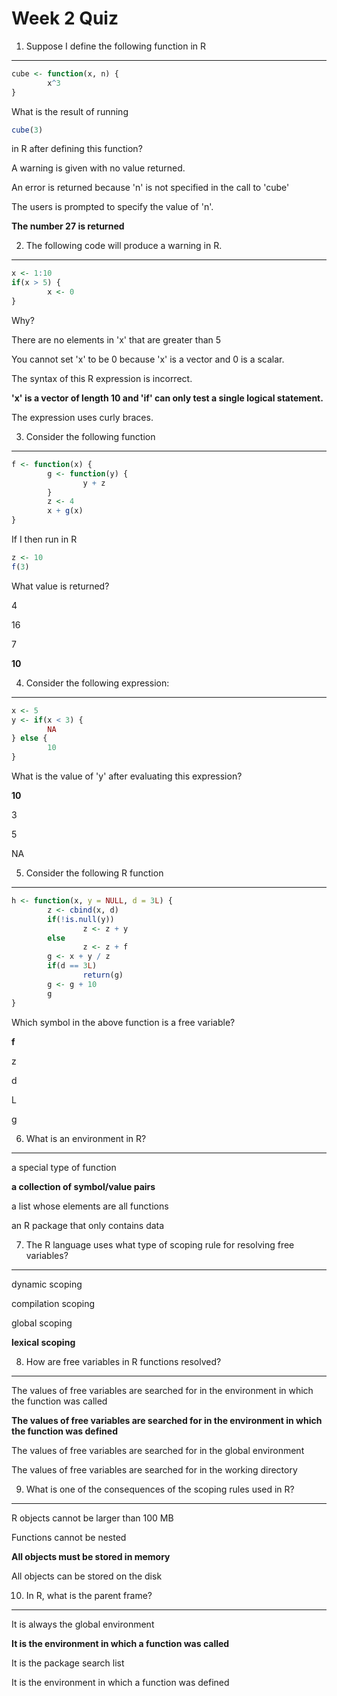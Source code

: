 Week 2 Quiz
======================


1. Suppose I define the following function in R
--------------------

```r
cube <- function(x, n) {
        x^3
}
```
What is the result of running
```r
cube(3)
```
in R after defining this function?

A warning is given with no value returned.

An error is returned because 'n' is not specified in the call to 'cube'

The users is prompted to specify the value of 'n'.

**The number 27 is returned**


2. The following code will produce a warning in R.
-----------

```r
x <- 1:10
if(x > 5) {
        x <- 0
}
```
Why?

There are no elements in 'x' that are greater than 5

You cannot set 'x' to be 0 because 'x' is a vector and 0 is a scalar.

The syntax of this R expression is incorrect.

**'x' is a vector of length 10 and 'if' can only test a single logical statement.**

The expression uses curly braces.


3. Consider the following function
-----------

```r
f <- function(x) {
        g <- function(y) {
                y + z
        }
        z <- 4
        x + g(x)
}
```
If I then run in R



```r
z <- 10
f(3)
```
What value is returned?

4

16

7

**10**

4. Consider the following expression:
-----------

```r
x <- 5
y <- if(x < 3) {
        NA
} else {
        10
}
```
What is the value of 'y' after evaluating this expression?

**10**

3

5

NA

5. Consider the following R function
-----------

```r
h <- function(x, y = NULL, d = 3L) {
        z <- cbind(x, d)
        if(!is.null(y))
                z <- z + y
        else
                z <- z + f
        g <- x + y / z
        if(d == 3L)
                return(g)
        g <- g + 10
        g
}
```

Which symbol in the above function is a free variable?

**f**

z

d

L

g

6.  What is an environment in R?
-----------

a special type of function

**a collection of symbol/value pairs**

a list whose elements are all functions

an R package that only contains data

7. The R language uses what type of scoping rule for resolving free variables?
-----------

dynamic scoping

compilation scoping

global scoping

**lexical scoping**


8. How are free variables in R functions resolved?
-----------
The values of free variables are searched for in the environment in which the function was called

**The values of free variables are searched for in the environment in which the function was defined**

The values of free variables are searched for in the global environment

The values of free variables are searched for in the working directory


9. What is one of the consequences of the scoping rules used in R?
-----------
R objects cannot be larger than 100 MB

Functions cannot be nested

**All objects must be stored in memory**

All objects can be stored on the disk


10. In R, what is the parent frame?
-----------
It is always the global environment

**It is the environment in which a function was called**

It is the package search list

It is the environment in which a function was defined

